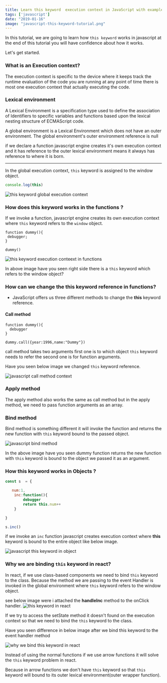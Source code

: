 ```yaml
---
title: Learn this keyword  execution context in JavaScript with examples
tags: ['javascript']
date: "2019-01-16"
image: "javascript-this-keyword-tutorial.png"
---
```



 In this tutorial, we are going to learn how `this keyword`  works in javascript at the end of this tutorial you will have confidence about how it works.

Let's get started.


### What is an Execution context?

The execution context is specific to the device where it keeps track the runtime evaluation of the code you are running at any point of time there is most one execution context that actually executing the code.


### Lexical environment


A Lexical Environment is a specification type used to define the association of Identifiers to specific variables and functions based upon the lexical nesting structure of ECMAScript code.

A global environment is a Lexical Environment which does not have an outer environment. The global environment's outer environment reference is null

if we declare a function javascript engine creates it's own execution context and it has reference to the outer lexical environment means it always has reference to where it is born.

---
In the global execution context, `this` keyword is assigned to the window object.

```js
console.log(this)
```

![this keyword global execution context](this-keyword-global-execution-context.png)



### How  does __this__ keyword works in the functions ?

If we invoke a function, javascript engine creates its own execution context where  `this` keyword refers to the `window` object.

```js{2}
function dummy(){
 debugger;
}

dummy()
```


![this keyword execution conteext in functions ](function-context-js.png)


In above image have you seen right side there is a `this` keyword which refers to the window object?


### How can we change the __this__ keyword reference in functions?

- JavaScript offers us three different methods to change the  __this__ keyword reference.


#### Call method

```js{5}
function dummy(){
  debugger
}

dummy.call({year:1996,name:"Dummy"})
```

call method takes two arguments first one is to which object `this` keyword needs to refer the second one is for function arguments.

Have you seen below image we changed `this` keyword reference.

![javascript call method context](js-call-method.png)


### Apply method

The apply method also works the same as call method but in the apply method, we need to pass function arguments as an array.


### Bind method

Bind method is something different it will invoke the function and returns the new function with `this` keyword bound to the passed object.


![javascript bind method](js-bind-method-working.png)

In the above image have you seen dummy function returns the new function with `this` keyword is bound to the object we passed it as an argument.


### How __this__ keyword works in Objects ?

```js
const s  = {

   num:1,
    inc:function(){
        debugger
        return this.num++
    }

}

s.inc()
```



if we invoke an `inc` function javascript creates execution context where
__this__ keyword is bound to the entire object like below image.


![javascript this keyword in  object](js-this-keyword-object.png)




### Why we are binding `this` keyword in react?

In react, if we use class-based components we need to bind `this` keyword to the class. Because the method we are passing to the event Handler is invoked in the global environment where `this` keyword refers to the window object.

see below image were i attached the **handleInc** method to the onClick handler.
![this keyword in react ](this-keyword-react.gif)

If we try to access the setState method it doesn't found on the execution context so that we need to bind the `this` keyword to the class.

Have you seen difference in below image after we bind this keyword to the event handler method

![why we bind this keyword in react](arrow-functions-react.png)


Instead of using the normal functions if we use arrow functions it will solve the `this` keyword problem in react.

Because in arrow functions we don't have `this` keyword so that `this` keyword will bound to its outer lexical environment(outer wrapper function).
